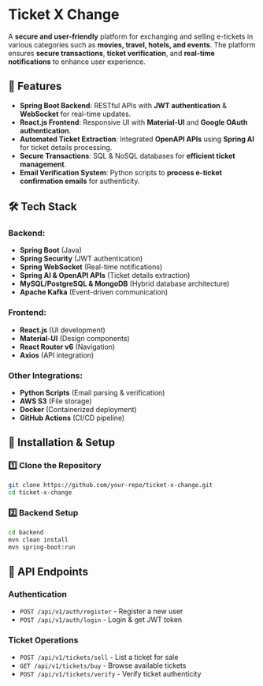 # Ticket X Change

A **secure and user-friendly** platform for exchanging and selling e-tickets in various categories such as **movies, travel, hotels, and events**. The platform ensures **secure transactions**, **ticket verification**, and **real-time notifications** to enhance user experience.

## 🚀 Features
- **Spring Boot Backend**: RESTful APIs with **JWT authentication** & **WebSocket** for real-time updates.
- **React.js Frontend**: Responsive UI with **Material-UI** and **Google OAuth authentication**.
- **Automated Ticket Extraction**: Integrated **OpenAPI APIs** using **Spring AI** for ticket details processing.
- **Secure Transactions**: SQL & NoSQL databases for **efficient ticket management**.
- **Email Verification System**: Python scripts to **process e-ticket confirmation emails** for authenticity.

## 🛠️ Tech Stack
### Backend:
- **Spring Boot** (Java)
- **Spring Security** (JWT authentication)
- **Spring WebSocket** (Real-time notifications)
- **Spring AI & OpenAPI APIs** (Ticket details extraction)
- **MySQL/PostgreSQL & MongoDB** (Hybrid database architecture)
- **Apache Kafka** (Event-driven communication)

### Frontend:
- **React.js** (UI development)
- **Material-UI** (Design components)
- **React Router v6** (Navigation)
- **Axios** (API integration)

### Other Integrations:
- **Python Scripts** (Email parsing & verification)
- **AWS S3** (File storage)
- **Docker** (Containerized deployment)
- **GitHub Actions** (CI/CD pipeline)

## 📌 Installation & Setup
### 1️⃣ Clone the Repository
```sh
git clone https://github.com/your-repo/ticket-x-change.git
cd ticket-x-change
```

### 2️⃣ Backend Setup
```sh
cd backend
mvn clean install
mvn spring-boot:run
```
## 📖 API Endpoints
### Authentication
- `POST /api/v1/auth/register` - Register a new user
- `POST /api/v1/auth/login` - Login & get JWT token

### Ticket Operations
- `POST /api/v1/tickets/sell` - List a ticket for sale
- `GET /api/v1/tickets/buy` - Browse available tickets
- `POST /api/v1/tickets/verify` - Verify ticket authenticity

